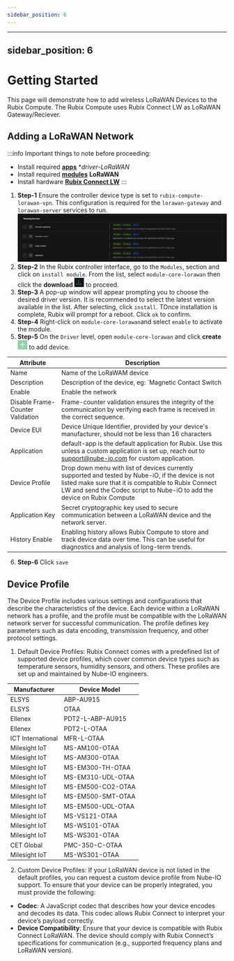 ```yaml
---
sidebar_position: 6
---
```


---
sidebar_position: 6
---

# Getting Started

This page will demonstrate how to add wireless LoRaWAN Devices to the Rubix Compute.
The Rubix Compute uses Rubix Connect LW as LoRaWAN Gateway/Reciever. 

## Adding a LoRaWAN Network

:::info 
Important things to note before proceeding:
* Install required **[apps](../../../setup/apps.md)** **driver-LoRaWAN*
* Install required **[modules](../../../setup/Modules.md)** **LoRaWAN** 
* Install hardware **[Rubix Connect LW](/docs/hardware/expansion-modules/rc-lw/user-manual.md)**
:::



1. **Step-1** Ensure the controller device type is set to `rubix-compute-lorawan-vpn`. This configuration is required for the `lorawan-gateway` and `lorawan-server` services to run.
![max800px](lorawan-gateway-and-server.png) 
2. **Step-2**  In the Rubix controller interface, go to the `Modules`, section and click on `install module`. From the list, select `module-core-lorawan` then click the **download** ![add icon](download.png)  to proceed.
3. **Step-3** A pop-up window will appear prompting you to choose the desired driver version. It is recommended to select the latest version available in the list. After selecting, click `install`. TOnce installation is complete, Rubix will prompt for a reboot. Click `ok` to confirm.
4. **Step-4** Right-click on `module-core-lorawan`and select `enable` to activate the module. 
5. **Step-5** On the `Driver` level, open `module-core-lorawan` and click **create** ![add icon](../../../img/apps/add-button.png) to add device.

| Attribute                       | Description                                                                           |
|---------------------------------|---------------------------------------------------------------------------------------|
| Name                            | Name of the LoRaWAM device                                                            |
| Description                     | Description of the device, eg: `Magnetic Contact Switch                               |
|Enable                           |Enable the network                                                                     |
| Disable Frame-Counter Validation| Frame-counter validation ensures the integrity of the communication by verifying each frame is received in the correct sequence.|
| Device EUI                      | Device Unique Identifier, provided by your device's manufacturer, should not be less than 16 characters |
|Application                      |default-app is the default application for Rubix. Use this unless a custom application is set up, reach out to support@nube-io.com for custom application.|
|Device Profile                   | Drop down menu with list of devices currently supported and tested by Nube-iO, if the device is not listed make sure that it is compatible to Rubix Connect LW and send the Codec script to Nube-iO to add the device on Rubix Compute|
|Application Key                  | Secret cryptographic key used to secure communication between a LoRaWAN device and the network server.|
|History Enable                   | Enabling history allows Rubix Compute to store and track device data over time. This can be useful for diagnostics and analysis of long-term trends.|

6. **Step-6** Click `save`

## Device Profile

The Device Profile includes various settings and configurations that describe the characteristics of the device. Each device within a LoRaWAN network has a profile, and the profile must be compatible with the LoRaWAN network server for successful communication. The profile defines key parameters such as data encoding, transmission frequency, and other protocol settings.

1. Default Device Profiles: Rubix Connect comes with a predefined list of supported device profiles, which cover common device types such as temperature sensors, humidity sensors, and others. These profiles are set up and maintained by Nube-IO engineers.


| **Manufacturer**                         | **Device Model**                          |
|------------------------------------------|-------------------------------------------|
| ELSYS                                    | ABP-AU915                                 |
| ELSYS                                    | OTAA                                      |
| Ellenex                                  | PDT2-L-ABP-AU915                          |
| Ellenex                                  | PDT2-L-OTAA                               |
| ICT International                        | MFR-L-OTAA                                |
| Milesight IoT                            | MS-AM100-OTAA                             |
| Milesight IoT                            | MS-AM300-OTAA                             |
| Milesight IoT                            | MS-EM300-TH-OTAA                          |
| Milesight IoT                            | MS-EM310-UDL-OTAA                         |
| Milesight IoT                            | MS-EM500-CO2-OTAA                         |
| Milesight IoT                            | MS-EM500-SMT-OTAA                         |
| Milesight IoT                            | MS-EM500-UDL-OTAA                         |
| Milesight IoT                            | MS-VS121-OTAA                             |
| Milesight IoT                            |MS-WS101-OTAA                              |
| Milesight IoT                            |MS-WS301-OTAA                              |
| CET Global                               |PMC-350-C-OTAA                             |
| Milesight IoT                            |MS-WS301-OTAA                              |

2. Custom Device Profiles: If your LoRaWAN device is not listed in the default profiles, you can request a custom device profile from Nube-IO support. To ensure that your device can be properly integrated, you must provide the following:

* **Codec**: A JavaScript codec that describes how your device encodes and decodes its data. This codec allows Rubix Connect to interpret your device’s payload correctly.
* **Device Compatibility**: Ensure that your device is compatible with Rubix Connect LoRaWAN. The device should comply with Rubix Connect’s specifications for communication (e.g., supported frequency plans and LoRaWAN version).



